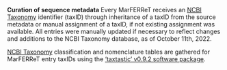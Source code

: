 **Curation of sequence metadata**
	Every MarFERReT receives an [NCBI Taxonomy](https://www.ncbi.nlm.nih.gov/taxonomy) identifier (taxID) through inheritance of a taxID from the source metadata or manual assignment of a taxID, if not existing assignment was available. All entries were manually updated if necessary to reflect changes and additions to the NCBI Taxonomy database, as of October 11th, 2022.
 

[NCBI Taxonomy](https://www.ncbi.nlm.nih.gov/taxonomy) classification and nomenclature tables are gathered for MarFERReT entry taxIDs using the [‘taxtastic’ v0.9.2 software package](https://github.com/fhcrc/taxtastic).
